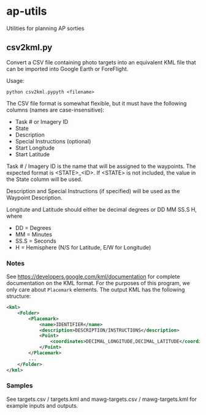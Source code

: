 # ap-utils
Utilities for planning AP sorties

## csv2kml.py
Convert a CSV file containing photo targets into an equivalent KML file that can be imported into Google Earth or ForeFlight.

Usage:

```python csv2kml.pypyth <filename>```

The CSV file format is somewhat flexible, but it must have the following columns (names are case-insensitive):
* Task # or Imagery ID
* State
* Description
* Special Instructions (optional)
* Start Longitude
* Start Latitude

Task # / Imagery ID is the name that will be assigned to the waypoints.  The expected format is \<STATE>_\<ID>.  If \<STATE> is not included, the value in the State column will be used.

Description and Special Instructions (if specified) will be used as the Waypoint Description.

Longitute and Latitude should either be decimal degrees or DD MM SS.S H, where
* DD = Degrees
* MM = Minutes
* SS.S = Seconds
* H = Hemisphere (N/S for Latitude, E/W for Longitude)

### Notes

See https://developers.google.com/kml/documentation for complete documentation on the KML format.  For the purposes of this program, we only care about ```Placemark``` elements.  The output KML has the following structure:
``` XML
<kml>
	<Folder>
		<Placemark>
			<name>IDENTIFIER</name>
			<description>DESCRIPTION/INSTRUCTIONS</description>
			<Point>
				<coordinates>DECIMAL_LONGITUDE,DECIMAL_LATITUDE</coordinates>
			</Point>
		</Placemark>
        ...
	</Folder>
</kml>
```

### Samples

See targets.csv / targets.kml and mawg-targets.csv / mawg-targets.kml for example inputs and outputs.